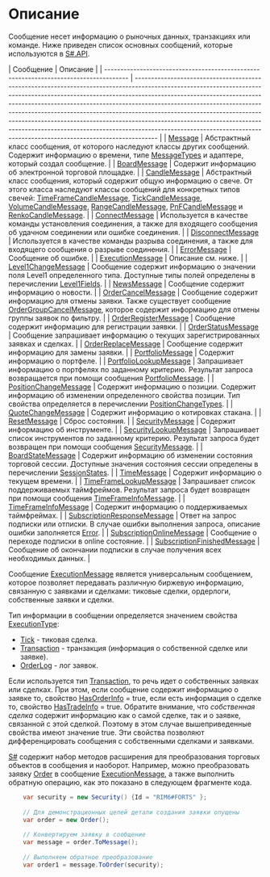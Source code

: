 # Описание

Сообщение несет информацию о рыночных данных, транзакциях или команде. Ниже приведен список основных сообщений, которые используются в [S\#.API](StockSharpAbout.md). 

| Сообщение
                                                                           | Описание
                                                                                                                                                                                                                                                                                                                                                                                                                                                                                                                                                                |
| ------------------------------------------------------------------------------------- | ------------------------------------------------------------------------------------------------------------------------------------------------------------------------------------------------------------------------------------------------------------------------------------------------------------------------------------------------------------------------------------------------------------------------------------------------------------------------------------------------------------------------------------------------------------------------- |
| [Message](xref:StockSharp.Messages.Message)
                                         | Абстрактный класс сообщения, от которого наследуют классы других сообщений. Содержит информацию о времени, типе [MessageTypes](xref:StockSharp.Messages.MessageTypes) и адаптере, который создал сообщение.
                                                                                                                                                                                                                                                                                                                                                             |
| [BoardMessage](xref:StockSharp.Messages.BoardMessage)
                               | Содержит информацию об электронной торговой площадке.
                                                                                                                                                                                                                                                                                                                                                                                                                                                                                                                   |
| [CandleMessage](xref:StockSharp.Messages.CandleMessage)
                             | Абстрактный класс сообщения, который содержит общую информацию о свече. От этого класса наследуют классы сообщений для конкретных типов свечей: [TimeFrameCandleMessage](xref:StockSharp.Messages.TimeFrameCandleMessage), [TickCandleMessage](xref:StockSharp.Messages.TickCandleMessage), [VolumeCandleMessage](xref:StockSharp.Messages.VolumeCandleMessage), [RangeCandleMessage](xref:StockSharp.Messages.RangeCandleMessage), [PnFCandleMessage](xref:StockSharp.Messages.PnFCandleMessage) и [RenkoCandleMessage](xref:StockSharp.Messages.RenkoCandleMessage). 
 |
| [ConnectMessage](xref:StockSharp.Messages.ConnectMessage)
                           | Используется в качестве команды установления соединения, а также для входящего сообщения об удачном соединении или ошибке соединения.
                                                                                                                                                                                                                                                                                                                                                                                                                                   |
| [DisconnectMessage](xref:StockSharp.Messages.DisconnectMessage)
                     | Используется в качестве команды разрыва соединения, а также для входящего сообщения о разрыве соединения.
                                                                                                                                                                                                                                                                                                                                                                                                                                                               |
| [ErrorMessage](xref:StockSharp.Messages.ErrorMessage)
                               | Сообщение об ошибке.
                                                                                                                                                                                                                                                                                                                                                                                                                                                                                                                                                    |
| [ExecutionMessage](xref:StockSharp.Messages.ExecutionMessage)
                       | Описание см. ниже.
                                                                                                                                                                                                                                                                                                                                                                                                                                                                                                                                                      |
| [Level1ChangeMessage](xref:StockSharp.Messages.Level1ChangeMessage)
                 | Сообщение содержит информацию о значении поля Level1 определенного типа. Доступные типы полей определены в перечислении [Level1Fields](xref:StockSharp.Messages.Level1Fields).
                                                                                                                                                                                                                                                                                                                                                                                          |
| [NewsMessage](xref:StockSharp.Messages.NewsMessage)
                                 | Сообщение содержит информацию о новости.
                                                                                                                                                                                                                                                                                                                                                                                                                                                                                                                                |
| [OrderCancelMessage](xref:StockSharp.Messages.OrderCancelMessage)
                   | Сообщение содержит информацию для отмены заявки. Также существует сообщение [OrderGroupCancelMessage](xref:StockSharp.Messages.OrderGroupCancelMessage), которое содержит информацию для отмены группы заявок по фильтру.
                                                                                                                                                                                                                                                                                                                                               |
| [OrderRegisterMessage](xref:StockSharp.Messages.OrderRegisterMessage)
               | Сообщение содержит информацию для регистрации заявки.
                                                                                                                                                                                                                                                                                                                                                                                                                                                                                                                   |
| [OrderStatusMessage](xref:StockSharp.Messages.OrderStatusMessage)
                   | Сообщение запрашивает информацию о текущих зарегистрированных заявках и сделках.
                                                                                                                                                                                                                                                                                                                                                                                                                                                                                        |
| [OrderReplaceMessage](xref:StockSharp.Messages.OrderReplaceMessage)
                 | Сообщение содержит информацию для замены заявки.
                                                                                                                                                                                                                                                                                                                                                                                                                                                                                                                        |
| [PortfolioMessage](xref:StockSharp.Messages.PortfolioMessage)
                       | Содержит информацию о портфеле.
                                                                                                                                                                                                                                                                                                                                                                                                                                                                                                                                         |
| [PortfolioLookupMessage](xref:StockSharp.Messages.PortfolioLookupMessage)
           | Запрашивает информацию о портфелях по заданному критерию. Результат запроса возвращается при помощи сообщения [PortfolioMessage](xref:StockSharp.Messages.PortfolioMessage).
                                                                                                                                                                                                                                                                                                                                                                                            |
| [PositionChangeMessage](xref:StockSharp.Messages.PositionChangeMessage)
             | Содержит информацию о позиции. Содержит информацию об изменении определенного свойства позиции. Тип свойства определяется в перечислении [PositionChangeTypes](xref:StockSharp.Messages.PositionChangeTypes).
                                                                                                                                                                                                                                                                                                                                                           |
| [QuoteChangeMessage](xref:StockSharp.Messages.QuoteChangeMessage)
                   | Содержит информацию о котировках стакана.
                                                                                                                                                                                                                                                                                                                                                                                                                                                                                                                               |
| [ResetMessage](xref:StockSharp.Messages.ResetMessage)
                               | Сброс состояния.
                                                                                                                                                                                                                                                                                                                                                                                                                                                                                                                                                        |
| [SecurityMessage](xref:StockSharp.Messages.SecurityMessage)
                         | Содержит информацию об инструменте.
                                                                                                                                                                                                                                                                                                                                                                                                                                                                                                                                     |
| [SecurityLookupMessage](xref:StockSharp.Messages.SecurityLookupMessage)
             | Запрашивает список инструментов по заданному критерию. Результат запроса будет возвращен при помощи сообщения [SecurityMessage](xref:StockSharp.Messages.SecurityMessage).
                                                                                                                                                                                                                                                                                                                                                                                              |
| [BoardStateMessage](xref:StockSharp.Messages.BoardStateMessage)
                     | Содержит информацию об изменении состояния торговой сессии. Доступные значения состояния сессии определены в перечислении [SessionStates](xref:StockSharp.Messages.SessionStates).
                                                                                                                                                                                                                                                                                                                                                                                      |
| [TimeMessage](xref:StockSharp.Messages.TimeMessage)
                                 | Содержит информацию о текущем времени.
                                                                                                                                                                                                                                                                                                                                                                                                                                                                                                                                  |
| [TimeFrameLookupMessage](xref:StockSharp.Messages.TimeFrameLookupMessage)
           | Запрашивает список поддерживаемых таймфреймов. Результат запроса будет возвращен при помощи сообщения [TimeFrameInfoMessage](xref:StockSharp.Messages.TimeFrameInfoMessage).
                                                                                                                                                                                                                                                                                                                                                                                            |
| [TimeFrameInfoMessage](xref:StockSharp.Messages.TimeFrameInfoMessage)
               | Содержит информацию о поддерживаемых таймфреймах.
                                                                                                                                                                                                                                                                                                                                                                                                                                                                                                                       |
| [SubscriptionResponseMessage](xref:StockSharp.Messages.SubscriptionResponseMessage)
 | Ответ на запрос подписки или отписки. В случае ошибки выполнения запроса, описание ошибки заполняется [Error](xref:StockSharp.Messages.SubscriptionResponseMessage.Error).
                                                                                                                                                                                                                                                                                                                                                                                              |
| [SubscriptionOnlineMessage](xref:StockSharp.Messages.SubscriptionOnlineMessage)
     | Сообщение о переходе подписки в online состояние.
                                                                                                                                                                                                                                                                                                                                                                                                                                                                                                                       |
| [SubscriptionFinishedMessage](xref:StockSharp.Messages.SubscriptionFinishedMessage)
 | Сообщение об окончании подписки в случае получения всех необходимых данных.
                                                                                                                                                                                                                                                                                                                                                                                                                                                                                             |

Сообщение [ExecutionMessage](xref:StockSharp.Messages.ExecutionMessage) является универсальным сообщением, которое позволяет передавать различную биржевую информацию, связанную с заявками и сделками: тиковые сделки, ордерлоги, собственные заявки и сделки.

Тип информации в сообщении определяется значением свойства [ExecutionType](xref:StockSharp.Messages.ExecutionMessage.ExecutionType): 

- [Tick](xref:StockSharp.Messages.ExecutionTypes.Tick) \- тиковая сделка.
- [Transaction](xref:StockSharp.Messages.ExecutionTypes.Transaction) \- транзакция (информация о собственной сделке или заявке).
- [OrderLog](xref:StockSharp.Messages.ExecutionTypes.OrderLog) \- лог заявок.

Если используется тип [Transaction](xref:StockSharp.Messages.ExecutionTypes.Transaction), то речь идет о собственных заявках или сделках. При этом, если сообщение содержит информацию о заявке то, свойство [HasOrderInfo](xref:StockSharp.Messages.ExecutionMessage.HasOrderInfo) \= true, если есть информация о сделке то, свойство [HasTradeInfo](xref:StockSharp.Messages.ExecutionMessage.HasTradeInfo) \= true. Обратите внимание, что *собственная сделка* содержит информацию как о самой сделке, так и о заявке, связанной с этой сделкой. Поэтому в этом случае вышеприведенные свойства имеют значение true. Эти свойства позволяют дифференцировать сообщения с собственными сделками и заявками. 

[S\#](StockSharpAbout.md) содержит набор методов расширения для преобразования торговых объектов в сообщения и наоборот. Например, можно преобразовать заявку [Order](xref:StockSharp.BusinessEntities.Order) в сообщение [ExecutionMessage](xref:StockSharp.Messages.ExecutionMessage), а также выполнить обратную операцию, как это показано в следующем фрагменте кода. 

```cs
	var security = new Security() {Id = "RIM6#FORTS" };
	
	// Для демонстрационных целей детали создания заявки опущены
	var order = new Order();
	
	// Конвертируем заявку в сообщение
	var message = order.ToMessage();
	
	// Выполняем обратное преобразование
	var order1 = message.ToOrder(security);
```
